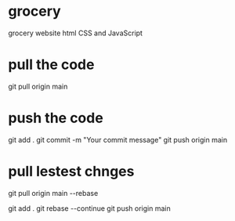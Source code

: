 # grocery
grocery website html CSS and JavaScript 

# pull the code 
git pull origin main

# push the code 
git add .
git commit -m "Your commit message"
git push origin main


# pull lestest chnges 

git pull origin main --rebase

git add .
git rebase --continue
git push origin main
